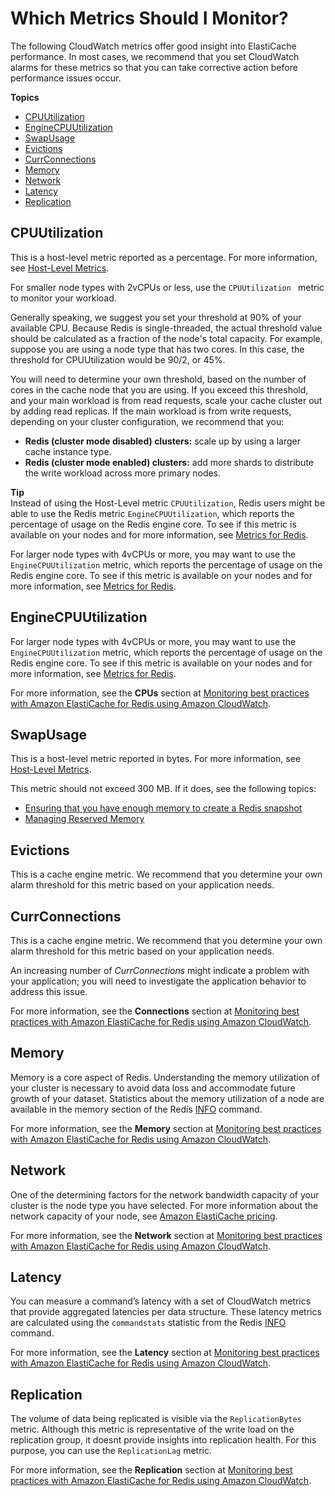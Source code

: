 # Which Metrics Should I Monitor?<a name="CacheMetrics.WhichShouldIMonitor"></a>

The following CloudWatch metrics offer good insight into ElastiCache performance\. In most cases, we recommend that you set CloudWatch alarms for these metrics so that you can take corrective action before performance issues occur\.

**Topics**
+ [CPUUtilization](#metrics-cpu-utilization)
+ [EngineCPUUtilization](#metrics-engine-cpu-utilization)
+ [SwapUsage](#metrics-swap-usage)
+ [Evictions](#metrics-evictions)
+ [CurrConnections](#metrics-curr-connections)
+ [Memory](#metrics-memory)
+ [Network](#metrics-network)
+ [Latency](#metrics-latency)
+ [Replication](#metrics-replication)

## CPUUtilization<a name="metrics-cpu-utilization"></a>

This is a host\-level metric reported as a percentage\. For more information, see [Host\-Level Metrics](CacheMetrics.HostLevel.md)\.

 For smaller node types with 2vCPUs or less, use the `CPUUtilization ` metric to monitor your workload\.

Generally speaking, we suggest you set your threshold at 90% of your available CPU\. Because Redis is single\-threaded, the actual threshold value should be calculated as a fraction of the node's total capacity\. For example, suppose you are using a node type that has two cores\. In this case, the threshold for CPUUtilization would be 90/2, or 45%\. 

You will need to determine your own threshold, based on the number of cores in the cache node that you are using\. If you exceed this threshold, and your main workload is from read requests, scale your cache cluster out by adding read replicas\. If the main workload is from write requests, depending on your cluster configuration, we recommend that you:
+ **Redis \(cluster mode disabled\) clusters:** scale up by using a larger cache instance type\.
+ **Redis \(cluster mode enabled\) clusters:** add more shards to distribute the write workload across more primary nodes\.

**Tip**  
Instead of using the Host\-Level metric `CPUUtilization`, Redis users might be able to use the Redis metric `EngineCPUUtilization`, which reports the percentage of usage on the Redis engine core\. To see if this metric is available on your nodes and for more information, see [Metrics for Redis](https://docs.aws.amazon.com/AmazonElastiCache/latest/red-ug/CacheMetrics.Redis.html)\.

For larger node types with 4vCPUs or more, you may want to use the `EngineCPUUtilization` metric, which reports the percentage of usage on the Redis engine core\. To see if this metric is available on your nodes and for more information, see [Metrics for Redis](https://docs.aws.amazon.com/AmazonElastiCache/latest/red-ug/CacheMetrics.Redis.html)\.

## EngineCPUUtilization<a name="metrics-engine-cpu-utilization"></a>

For larger node types with 4vCPUs or more, you may want to use the `EngineCPUUtilization` metric, which reports the percentage of usage on the Redis engine core\. To see if this metric is available on your nodes and for more information, see [Metrics for Redis](https://docs.aws.amazon.com/AmazonElastiCache/latest/red-ug/CacheMetrics.Redis.html)\.

For more information, see the **CPUs** section at [Monitoring best practices with Amazon ElastiCache for Redis using Amazon CloudWatch](https://aws.amazon.com/blogs/database/monitoring-best-practices-with-amazon-elasticache-for-redis-using-amazon-cloudwatch/)\.

## SwapUsage<a name="metrics-swap-usage"></a>

This is a host\-level metric reported in bytes\. For more information, see [Host\-Level Metrics](CacheMetrics.HostLevel.md)\.

This metric should not exceed 300 MB\. If it does, see the following topics:
+ [Ensuring that you have enough memory to create a Redis snapshot](BestPractices.BGSAVE.md)
+ [Managing Reserved Memory](redis-memory-management.md)

## Evictions<a name="metrics-evictions"></a>

This is a cache engine metric\. We recommend that you determine your own alarm threshold for this metric based on your application needs\.

## CurrConnections<a name="metrics-curr-connections"></a>

This is a cache engine metric\. We recommend that you determine your own alarm threshold for this metric based on your application needs\.

An increasing number of *CurrConnections* might indicate a problem with your application; you will need to investigate the application behavior to address this issue\. 

For more information, see the **Connections** section at [Monitoring best practices with Amazon ElastiCache for Redis using Amazon CloudWatch](https://aws.amazon.com/blogs/database/monitoring-best-practices-with-amazon-elasticache-for-redis-using-amazon-cloudwatch/)\.

## Memory<a name="metrics-memory"></a>

Memory is a core aspect of Redis\. Understanding the memory utilization of your cluster is necessary to avoid data loss and accommodate future growth of your dataset\. Statistics about the memory utilization of a node are available in the memory section of the Redis [INFO](https://redis.io/commands/info) command\.

For more information, see the **Memory** section at [Monitoring best practices with Amazon ElastiCache for Redis using Amazon CloudWatch](https://aws.amazon.com/blogs/database/monitoring-best-practices-with-amazon-elasticache-for-redis-using-amazon-cloudwatch/)\.

## Network<a name="metrics-network"></a>

One of the determining factors for the network bandwidth capacity of your cluster is the node type you have selected\. For more information about the network capacity of your node, see [Amazon ElastiCache pricing](https://aws.amazon.com/elasticache/pricing/)\.

For more information, see the **Network** section at [Monitoring best practices with Amazon ElastiCache for Redis using Amazon CloudWatch](https://aws.amazon.com/blogs/database/monitoring-best-practices-with-amazon-elasticache-for-redis-using-amazon-cloudwatch/)\.

## Latency<a name="metrics-latency"></a>

You can measure a command’s latency with a set of CloudWatch metrics that provide aggregated latencies per data structure\. These latency metrics are calculated using the `commandstats` statistic from the Redis [INFO](https://redis.io/commands/info) command\.

For more information, see the **Latency** section at [Monitoring best practices with Amazon ElastiCache for Redis using Amazon CloudWatch](https://aws.amazon.com/blogs/database/monitoring-best-practices-with-amazon-elasticache-for-redis-using-amazon-cloudwatch/)\.

## Replication<a name="metrics-replication"></a>

The volume of data being replicated is visible via the `ReplicationBytes` metric\. Although this metric is representative of the write load on the replication group, it doesnt provide insights into replication health\. For this purpose, you can use the `ReplicationLag` metric\. 

For more information, see the **Replication** section at [Monitoring best practices with Amazon ElastiCache for Redis using Amazon CloudWatch](https://aws.amazon.com/blogs/database/monitoring-best-practices-with-amazon-elasticache-for-redis-using-amazon-cloudwatch/)\.